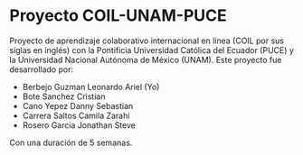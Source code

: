 # Proyecto COIL-UNAM-PUCE
Proyecto de aprendizaje colaborativo internacional en línea (COIL por sus siglas en inglés) con la Pontificia Universidad Católica del Ecuador (PUCE) y la Universidad Nacional Autónoma de México (UNAM).
Este proyecto fue desarrollado por:
* Berbejo Guzman Leonardo Ariel (Yo)
* Bote Sanchez Cristian
* Cano Yepez Danny Sebastian
* Carrera Saltos Camila Zarahi
* Rosero Garcia Jonathan Steve

Con una duración de 5 semanas.
